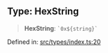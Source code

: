 
## Type: HexString

> **HexString**: `` `0x${string}` ``

Defined in: [src/types/index.ts:20](https://github.com/centrifuge/sdk/blob/7e5c9c56f5322c91813d51c7522dcd987e27a503/src/types/index.ts#L20)
